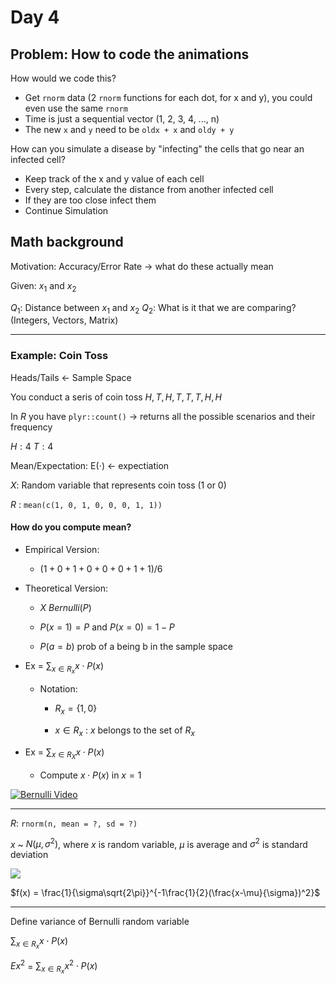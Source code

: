 # Day 4

## Problem: How to code the animations

How would we code this?

- Get `rnorm` data (2 `rnorm` functions for each dot, for x and y), you could even use the same `rnorm`
- Time is just a sequential vector (1, 2, 3, 4, ..., n)
- The new `x` and `y` need to be `oldx + x` and `oldy + y`

How can you simulate a disease by "infecting" the cells that go near an infected cell?

- Keep track of the x and y value of each cell
- Every step, calculate the distance from another infected cell
- If they are too close infect them
- Continue Simulation

## Math background

Motivation: Accuracy/Error Rate -> what do these actually mean

Given: $x_1$ and $x_2$

$Q_1$: Distance between $x_1$ and $x_2$
$Q_2$: What is it that we are comparing? (Integers, Vectors, Matrix)

------

### Example: Coin Toss

Heads/Tails <- Sample Space

You conduct a seris of coin toss ${H, T, H, T, T, T, H, H}$

In $R$ you have `plyr::count()` -> returns all the possible scenarios and their frequency

$H: 4$
$T: 4$

Mean/Expectation: E($\cdot$) <- expectiation

$X$: Random variable that represents coin toss (1 or 0)

$R$ : `mean(c(1, 0, 1, 0, 0, 0, 1, 1))`

#### How do you compute mean?

- Empirical Version:
  
  - $(1 + 0 + 1+ 0 + 0 + 0 + 1 + 1)/6$

- Theoretical Version:
  
  - $X ~ Bernulli(P)$
  
  - $P(x = 1) = P$ and $P(x = 0) = 1- P$
  
  - $P(a = b)$  prob of a being b in the sample space

- Ex = $\sum_{x\in R_x} x \cdot P(x)$
  
  - Notation:
    
    - $R_x = \{1, 0\}$
    
    - $x \in R_x$ : $x$ belongs to the set of $R_x$

- Ex = $\sum_{x \in R_X} x \cdot P(x)$
  
  - Compute $x \cdot P(x)$ in $x = 1$ 

[![Bernulli Video](https://img.youtube.com/vi/bT1p5tJwn_0/300.jpg)](https://www.youtube.com/watch?v=bT1p5tJwn_0 "Bernulli Distribution Explained")

----

$R$: `rnorm(n, mean = ?, sd = ?)`

$x$ ~ $N(\mu, \sigma^2)$, where $x$ is random variable, $\mu$ is average and $\sigma^2$ is standard deviation

![](/home/ferry/.var/app/com.github.marktext.marktext/config/marktext/images/2021-07-01-10-55-55-image.png)

$f(x) = \frac{1}{\sigma\sqrt{2\pi}}^{-1\frac{1}{2}(\frac{x-\mu}{\sigma})^2}$

-----

Define variance of Bernulli random variable

$\sum_{x\in R_x} x \cdot P(x)$

$Ex^2$ = $\sum_{x\in R_x} x^2 \cdot P(x)$
